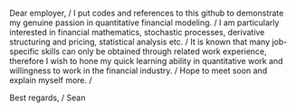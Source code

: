 Dear employer, /
I put codes and references to this github to demonstrate my genuine passion in quantitative financial modeling. /
I am particularly interested in financial mathematics, stochastic processes, derivative structuring and pricing, statistical analysis etc. /
It is known that many job-specific skills can only be obtained through related work experience, therefore I wish to hone my quick learning ability in quantitative work and willingness to work in the financial industry. /
Hope to meet soon and explain myself more. /

Best regards, /
Sean
